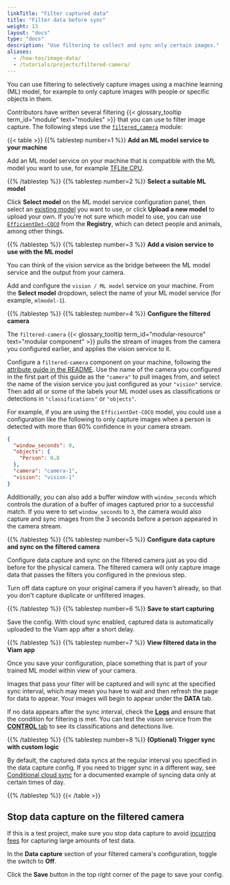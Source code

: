 ```yaml
---
linkTitle: "Filter captured data"
title: "Filter data before sync"
weight: 13
layout: "docs"
type: "docs"
description: "Use filtering to collect and sync only certain images."
aliases:
  - /how-tos/image-data/
  - /tutorials/projects/filtered-camera/
---
```


You can use filtering to selectively capture images using a machine learning (ML) model, for example to only capture images with people or specific objects in them.

Contributors have written several filtering {{< glossary_tooltip term_id="module" text="modules" >}} that you can use to filter image capture.
The following steps use the [`filtered_camera`](https://github.com/erh/filtered_camera) module:

{{< table >}}
{{% tablestep number=1 %}}
**Add an ML model service to your machine**

Add an ML model service on your machine that is compatible with the ML model you want to use, for example [TFLite CPU](https://github.com/viam-modules/mlmodel-tflite).

{{% /tablestep %}}
{{% tablestep number=2 %}}
**Select a suitable ML model**

Click **Select model** on the ML model service configuration panel, then select an [existing model](https://app.viam.com/registry?type=ML+Model) you want to use, or click **Upload a new model** to upload your own.
If you're not sure which model to use, you can use [`EfficientDet-COCO`](https://app.viam.com/ml-model/viam-labs/EfficientDet-COCO) from the **Registry**, which can detect people and animals, among other things.

{{% /tablestep %}}
{{% tablestep number=3 %}}
**Add a vision service to use with the ML model**

You can think of the vision service as the bridge between the ML model service and the output from your camera.

Add and configure the `vision / ML model` service on your machine.
From the **Select model** dropdown, select the name of your ML model service (for example, `mlmodel-1`).

{{% /tablestep %}}
{{% tablestep number=4 %}}
**Configure the filtered camera**

The `filtered-camera` {{< glossary_tooltip term_id="modular-resource" text="modular component" >}} pulls the stream of images from the camera you configured earlier, and applies the vision service to it.

Configure a `filtered-camera` component on your machine, following the [attribute guide in the README](https://github.com/erh/filtered_camera?tab=readme-ov-file#configure-your-filtered-camera).
Use the name of the camera you configured in the first part of this guide as the `"camera"` to pull images from, and select the name of the vision service you just configured as your `"vision"` service.
Then add all or some of the labels your ML model uses as classifications or detections in `"classifications"` or `"objects"`.

For example, if you are using the `EfficientDet-COCO` model, you could use a configuration like the following to only capture images when a person is detected with more than 60% confidence in your camera stream.

```json {class="line-numbers linkable-line-numbers"}
{
  "window_seconds": 0,
  "objects": {
    "Person": 0.8
  },
  "camera": "camera-1",
  "vision": "vision-1"
}
```

Additionally, you can also add a buffer window with `window_seconds` which controls the duration of a buffer of images captured prior to a successful match.
If you were to set `window_seconds` to `3`, the camera would also capture and sync images from the 3 seconds before a person appeared in the camera stream.

{{% /tablestep %}}
{{% tablestep number=5 %}}
**Configure data capture and sync on the filtered camera**

Configure data capture and sync on the filtered camera just as you did before for the physical camera.
The filtered camera will only capture image data that passes the filters you configured in the previous step.

Turn off data capture on your original camera if you haven't already, so that you don't capture duplicate or unfiltered images.

{{% /tablestep %}}
{{% tablestep number=6 %}}
**Save to start capturing**

Save the config.
With cloud sync enabled, captured data is automatically uploaded to the Viam app after a short delay.

{{% /tablestep %}}
{{% tablestep number=7 %}}
**View filtered data in the Viam app**

Once you save your configuration, place something that is part of your trained ML model within view of your camera.

Images that pass your filter will be captured and will sync at the specified sync interval, which may mean you have to wait and then refresh the page for data to appear.
Your images will begin to appear under the **DATA** tab.

If no data appears after the sync interval, check the [**Logs**](/manage/troubleshoot/troubleshoot/#check-logs) and ensure that the condition for filtering is met.
You can test the vision service from the [**CONTROL** tab](/manage/troubleshoot/teleoperate/default-interface/) to see its classifications and detections live.

{{% /tablestep %}}
{{% tablestep number=8 %}}
**(Optional) Trigger sync with custom logic**

By default, the captured data syncs at the regular interval you specified in the data capture config.
If you need to trigger sync in a different way, see [Conditional cloud sync](/data-ai/capture-data/conditional-sync/) for a documented example of syncing data only at certain times of day.

{{% /tablestep %}}
{{< /table >}}

## Stop data capture on the filtered camera

If this is a test project, make sure you stop data capture to avoid [incurring fees](https://www.viam.com/product/pricing) for capturing large amounts of test data.

In the **Data capture** section of your filtered camera's configuration, toggle the switch to **Off**.

Click the **Save** button in the top right corner of the page to save your config.
